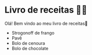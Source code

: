 # Livro de receitas :man_cook:

Olá! Bem vindo ao meu livro de receitas:wave:

- Strogonoff de frango
- Pavê
- Bolo de cenoura
- Bolo de chocolate
